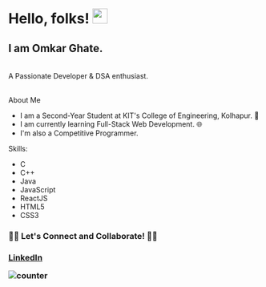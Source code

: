 <h1>Hello, folks! <img src="https://raw.githubusercontent.com/MartinHeinz/MartinHeinz/master/wave.gif" width="30px"> </h1>
 <h2>I am Omkar Ghate. </h2>
<br>
<div style: fontweight="bold">A Passionate Developer & DSA enthusiast. </div>
<br>

About Me
<ul>
  <li>I am a Second-Year Student at KIT's College of Engineering, Kolhapur. 🏫</li>
  <li>I am currently learning Full-Stack Web Development. 🌐</li>
  <li>I'm also a Competitive Programmer.</li>
</ul>

Skills:
<ul>
  <li>C</li>
  <li>C++</li>
  <li>Java</li>
  <li>JavaScript</li>
  <li>ReactJS</li>
  <li>HTML5</li>
  <li>CSS3</li>
</ul>

<h3>🤝🏻 Let's Connect and Collaborate! 🤝🏻<h3>
<a href="https://www.linkedin.com/in/omkarghate/">LinkedIn</a>
  
<br>


![counter](https://en1qodfjyx0p72o.m.pipedream.net)


<!---
Omkar-Ghate/Omkar-Ghate is a ✨ special ✨ repository because its `README.md` (this file) appears on your GitHub profile.
You can click the Preview link to take a look at your changes.
--->

